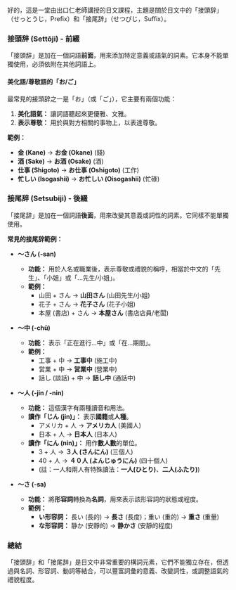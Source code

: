 </br>

好的，這是一堂由出口仁老師講授的日文課程，主題是關於日文中的「接頭辞」（せっとうじ，Prefix）和「接尾辞」（せつびじ，Suffix）。

### **接頭辞 (Settōji) - 前綴**

「接頭辞」是加在一個詞語**前面**，用來添加特定意義或語氣的詞素。它本身不能單獨使用，必須依附在其他詞語上。

#### **美化語/尊敬語的「お/ご」**

最常見的接頭辞之一是「お」（或「ご」），它主要有兩個功能：
1.  **美化語氣：** 讓詞語聽起來更優雅、文雅。
2.  **表示尊敬：** 用於與對方相關的事物上，以表達尊敬。

**範例：**
*   **金 (Kane)** → **お金 (Okane)** (錢)
*   **酒 (Sake)** → **お酒 (Osake)** (酒)
*   **仕事 (Shigoto)** → **お仕事 (Oshigoto)** (工作)
*   **忙しい (Isogashii)** → **お忙しい (Oisogashii)** (忙碌)

### **接尾辞 (Setsubiji) - 後綴**

「接尾辞」是加在一個詞語**後面**，用來改變其意義或詞性的詞素。它同樣不能單獨使用。

**常見的接尾辞範例：**

*   **～さん (-san)**
    *   **功能：** 用於人名或職業後，表示尊敬或禮貌的稱呼，相當於中文的「先生」、「小姐」或「...先生/小姐」。
    *   **範例：**
        *   山田 + さん → **山田さん** (山田先生/小姐)
        *   花子 + さん → **花子さん** (花子小姐)
        *   本屋 (書店) + さん → **本屋さん** (書店店員/老闆)

*   **～中 (-chū)**
    *   **功能：** 表示「正在進行...中」或「在...期間」。
    *   **範例：**
        *   工事 + 中 → **工事中** (施工中)
        *   営業 + 中 → **営業中** (營業中)
        *   話し (談話) + 中 → **話し中** (通話中)

*   **～人 (-jin / -nin)**
    *   **功能：** 這個漢字有兩種讀音和用法。
    *   **讀作「じん (jin)」：** 表示**國籍**或**人種**。
        *   アメリカ + 人 → **アメリカ人** (美國人)
        *   日本 + 人 → **日本人** (日本人)
    *   **讀作「にん (nin)」：** 用作**數人數**的單位。
        *   3 + 人 → **３人 (さんにん)** (三個人)
        *   40 + 人 → **４０人 (よんじゅうにん)** (四十個人)
        *   (註：一人和兩人有特殊讀法：**一人(ひとり)**、**二人(ふたり)**)

*   **～さ (-sa)**
    *   **功能：** 將**形容詞**轉換為**名詞**，用來表示該形容詞的狀態或程度。
    *   **範例：**
        *   **い形容詞：** 長い (長的) → **長さ** (長度)；重い (重的) → **重さ** (重量)
        *   **な形容詞：** 静か (安靜的) → **静かさ** (安靜的程度)

### **總結**

「接頭辞」和「接尾辞」是日文中非常重要的構詞元素，它們不能獨立存在，但透過與名詞、形容詞、動詞等結合，可以豐富詞彙的意義、改變詞性，或調整語氣的禮貌程度。
</br>
